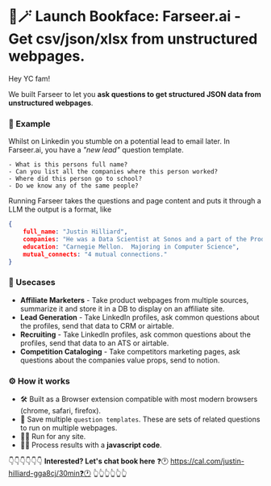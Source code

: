 # 🎇🪄 Launch Bookface: Farseer.ai - Get csv/json/xlsx from unstructured webpages.

Hey YC fam! 

We built Farseer to let you **ask questions to get structured JSON data from unstructured webpages**. 
### 💍 Example
Whilst on Linkedin you stumble on a potential lead to email later. In Farseer.ai, you have a _"new lead"_ question template.  

	- What is this persons full name?
	- Can you list all the companies where this person worked?
	- Where did this person go to school?
	- Do we know any of the same people?

Running Farseer takes the questions and page content and puts it through a LLM the output is a format, like
```JSON
{
	full_name: "Justin Hilliard",
	companies: "He was a Data Scientist at Sonos and a part of the Product Growth team at Facebook",
	education: "Carnegie Mellon.  Majoring in Computer Science",
	mutual_connects: "4 mutual connections."
}
```

### 🫠 Usecases
- **Affiliate Marketers** - Take product webpages from multiple sources, summarize it and store it in a DB to display on an affiliate site.
- **Lead Generation** - Take LinkedIn profiles, ask common questions about the profiles, send that data to CRM or airtable.
- **Recruiting** - Take LinkedIn profiles, ask common questions about the profiles, send that data to an ATS or airtable.
- **Competition Cataloging** - Take competitors marketing pages, ask questions about the companies value props, send to notion.

### ⚙️ How it works
- 🛠️ Built as a Browser extension compatible with most modern browsers (chrome, safari, firefox).
- 📝 Save multiple `question templates`.  These are sets of related questions to run on multiple webpages.
- 🏃‍♂️ Run for any site.
- 👩‍💻 Process results with a __javascript code__.

👇👇👇👇👇👇
**Interested? Let's chat book here**
❓🕐 https://cal.com/justin-hilliard-gga8cj/30min❓🕐
👆👆👆👆👆👆